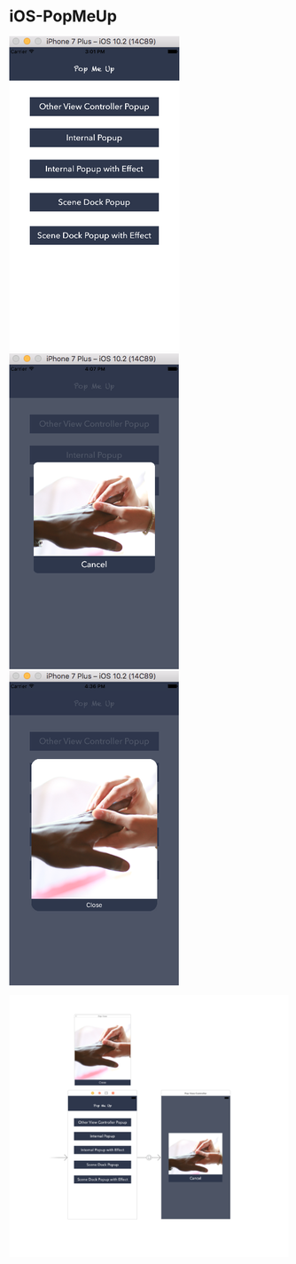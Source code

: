 # iOS-PopMeUp

![alt text](pop1.png "PopUp Views Screenshot")   ![alt text](pop2.png "PopUp Views Screenshot")  ![alt text](pop4.png "PopUp Views Screenshot")    


![alt text](pop3.png "PopUp Views Screenshot")
